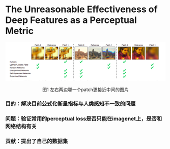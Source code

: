# The Unreasonable Effectiveness of Deep Features as a Perceptual Metric

![image-20191212113950340](images/image-20191212113950340.png)

<center>图1 左右两边哪一个patch更接近中间的图片</center>

### 目的：解决目前公式化衡量指标与人类感知不一致的问题

### 问题：验证常用的perceptual loss是否只能在imagenet上，是否和网络结构有关

### 贡献：提出了自己的数据集

